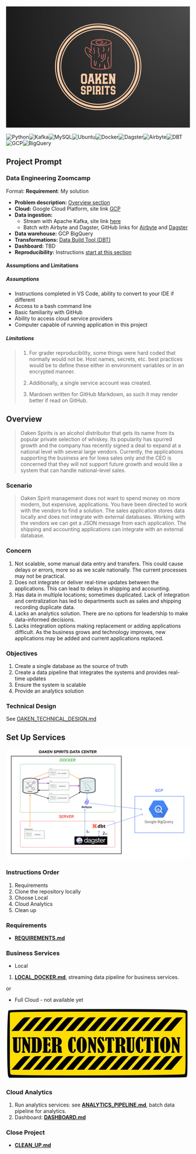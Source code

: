 ![Oaken Spirirts Logo](images/oaken-spirits-logo.png)

![Python](https://img.shields.io/badge/Python-gluegreen)![Kafka](https://img.shields.io/badge/kafka-black)![MySQL](https://img.shields.io/badge/MySQL-lightblue)![Ubuntu](https://img.shields.io/badge/Ubuntu-lightgreen)![Docker](https://img.shields.io/badge/Docker-darkblue)![Dagster](https://img.shields.io/badge/Dagster-violet)![Airbyte](https://img.shields.io/badge/Airbyte-purple)![DBT](https://img.shields.io/badge/DBT-orange)![GCP](https://img.shields.io/badge/GCP-blue)![BigQuery](https://img.shields.io/badge/BigQuery-skyblue)

## Project Prompt

### Data Engineering Zoomcamp

Format: **Requirement**: My solution

- **Problem description:** [Overview section](#overview)
- **Cloud:** Google Cloud Platform, site link [GCP](https://cloud.google.com/)
- **Data ingestion:**
  - Stream with Apache Kafka, site link [here](https://kafka.apache.org/)
  - Batch with Airbyte and Dagster, GitHub links for [Airbyte](https://github.com/airbytehq) and [Dagster](https://github.com/dagster-io/dagster)
- **Data warehouse:** GCP BigQuery
- **Transformations:** [Data Build Tool (DBT)](https://www.getdbt.com/)
- **Dashboard:** TBD
- **Reproducibility:** Instructions [start at this section](#instructions-order)

#### Assumptions and Limitations

##### Assumptions

- Instructions completed in VS Code, ability to convert to your IDE if different
- Access to a bash command line
- Basic familiarity with GitHub
- Ability to access cloud service providers
- Computer capable of running application in this project

##### Limitations

> 1. For grader reproducibility, some things were hard coded that normally would not be. Host names, secrets, etc. best practices would be to define these either in environment variables or in an encrypted manner.
>
> 2. Additionally, a single service account was created.
>
> 3. Mardown written for GitHub Markdown, as such it may render better if read on GitHub.

## Overview

> Oaken Spirits is an alcohol distributor that gets its name from its popular private selection of whiskey. Its popularity has spurred growth and the company has recently signed a deal to expand at a national level with several large vendors. Currently, the applications supporting the business are for Iowa sales only and the CEO is concerned that they will not support future growth and would like a system that can handle national-level sales.

### Scenario

> Oaken Spirit management does not want to spend money on more modern, but expensive, applications. You have been directed to work with the vendors to find a solution. The sales application stores data locally and does not integrate with external databases. Working with the vendors we can get a JSON message from each application. The shipping and accounting applications can integrate with an external database.

### Concern

1. Not scalable, some manual data entry and transfers. This could cause delays or errors, more so as we scale nationally. The current processes may not be practical.
1. Does not integrate or deliver real-time updates between the applications. This can lead to delays in shipping and accounting.
1. Has data in multiple locations; sometimes duplicated. Lack of integration and centralization has led to departments such as sales and shipping recording duplicate data.
1. Lacks an analytics solution. There are no options for leadership to make data-informed decisions.
1. Lacks integration options making replacement or adding applications difficult. As the business grows and technology improves, new applications may be added and current applications replaced.

### Objectives

1. Create a single database as the source of truth
1. Create a data pipeline that integrates the systems and provides real-time updates
1. Ensure the system is scalable
1. Provide an analytics solution

### Technical Design

See [OAKEN_TECHNICAL_DESIGN.md](OAKEN_TECHNICAL_DESIGN.md)

## Set Up Services

![App Services Diagram](images/oaken-service-diagram.png)

### Instructions Order

1. Requirements
1. Clone the repository locally
1. Choose Local
1. Cloud Analytics
1. Clean up

### Requirements

- [**REQUIREMENTS.md**](REQUIREMENTS.md)

### Business Services

- Local

1. [**LOCAL_DOCKER.md**](LOCAL_DOCKER.md), streaming data pipeline for business services.

or

- Full Cloud - not available yet

![Under Construction](images/under-construction.jpg)

### Cloud Analytics

1. Run analytics services: see [**ANALYTICS_PIPELINE.md**](ANALYTICS_PIPELINE.md), batch data pipeline for analytics.
1. Dashboard: [**DASHBOARD.md**](DASHBOARD.md)

### Close Project

- [**CLEAN_UP.md**](CLEAN_UP.md)